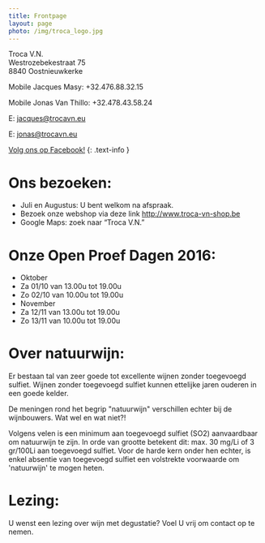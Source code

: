 ```yaml
---
title: Frontpage 
layout: page
photo: /img/troca_logo.jpg
---
```

Troca V.N.  
Westrozebekestraat 75  
8840 Oostnieuwkerke

Mobile Jacques Masy: +32.476.88.32.15
 
Mobile Jonas Van Thillo: +32.478.43.58.24
 
E: <jacques@trocavn.eu>

E: <jonas@trocavn.eu>

[Volg ons op Facebook!](http://www.facebook.be/TrocaVinsNaturels)
{: .text-info }


Ons bezoeken:
============= 

* Juli en Augustus: U bent welkom na afspraak.
* Bezoek onze webshop via deze link <http://www.troca-vn-shop.be>
* Google Maps: zoek naar “Troca V.N.”


Onze Open Proef Dagen 2016:
============================

* Oktober
* Za 01/10 van 13.00u tot 19.00u
* Zo 02/10 van 10.00u tot 19.00u
* November
* Za 12/11 van 13.00u tot 19.00u
* Zo 13/11 van 10.00u tot 19.00u

Over natuurwijn:
================
Er bestaan tal van zeer goede tot excellente wijnen zonder toegevoegd sulfiet. Wijnen zonder toegevoegd sulfiet kunnen ettelijke jaren ouderen 
in een goede kelder. 

De meningen rond het begrip "natuurwijn" verschillen echter bij de wijnbouwers. Wat wel en wat niet?!

Volgens velen is een minimum aan toegevoegd sulfiet (SO2) aanvaardbaar om natuurwijn te zijn.
In orde van grootte betekent dit: max. 30 mg/Li of 3 gr/100Li aan toegevoegd sulfiet. Voor de harde kern onder hen echter, is enkel absentie 
van toegevoegd sulfiet een volstrekte voorwaarde om 'natuurwijn' te mogen heten.

Lezing:
=======
U wenst een lezing over wijn met degustatie? Voel U vrij om contact op te nemen.   







